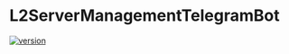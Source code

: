 # L2ServerManagementTelegramBot
[![version](https://img.shields.io/badge/version-1.2.0-green.svg)](https://semver.org)
